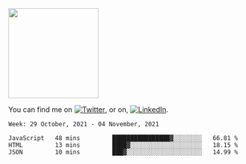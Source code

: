 <!-- ![visitors](https://visitor-badge.glitch.me/badge?page_id=page.id) -->

<img height="180em" src="https://github-readme-stats.vercel.app/api?username=alihernandez&show_icons=true&hide_border=true&&count_private=true&include_all_commits=true" />

<!-- Actual text -->

You can find me on [![Twitter][1.2]][1], or on, [![LinkedIn][2.2]][2].

<!-- Icons -->

[1.2]: http://i.imgur.com/wWzX9uB.png (twitter icon without padding)
[2.2]: https://raw.githubusercontent.com/MartinHeinz/MartinHeinz/master/linkedin-3-16.png (LinkedIn icon without padding)

<!-- Links to your social media accounts -->

[1]: https://twitter.com/phantomramen
[2]: https://www.linkedin.com/in/ali-hernandez-96b1b71a9/

<!--START_SECTION:waka-->
```text
Week: 29 October, 2021 - 04 November, 2021

JavaScript   48 mins         ████████████████▓░░░░░░░░   66.81 % 
HTML         13 mins         ████▓░░░░░░░░░░░░░░░░░░░░   18.15 % 
JSON         10 mins         ███▓░░░░░░░░░░░░░░░░░░░░░   14.99 % 
```
<!--END_SECTION:waka-->
